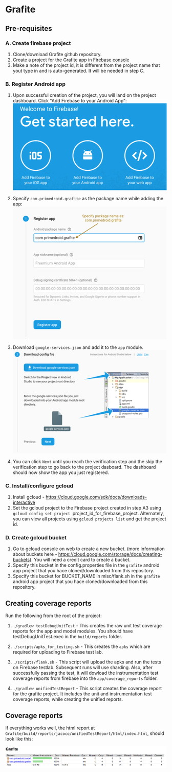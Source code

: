 # Grafite

## Pre-requisites

### A. Create firebase project

1. Clone/download Grafite github repository. 
2. Create a project for the Grafite app in [Firebase console](https://console.firebase.google.com/)
3. Make a note of the project id, it is different from the project name that yout type in and is auto-generated. It will be needed in step C.

### B. Register Android app

1. Upon successful creation of the project, you will land on the project dashboard. Click "Add Firebase to your Android App":![Alt text](./misc/readme_assets/add_project.png "Add project")

2. Specify `com.primedroid.grafite` as the package name while adding the app:![Alt text](./misc/readme_assets/package_name.png "Package name")
 
3. Download `google-services.json` and add it to the `app` module.![Alt text](./misc/readme_assets/google-services.png "Package name")

4. You can click `Next` until you reach the verification step and the skip the verification step to go back to the project dasboard. The dashboard should now show the app you just registered.

### C. Install/configure gcloud

1. Install gcloud - https://cloud.google.com/sdk/docs/downloads-interactive
2. Set the gcloud project to the Firebase project created in step A3 using `gcloud config set project `project_id_for_firebase_project. Alternately, you can view all projects using `gcloud projects list` and get the project id.

### D. Create gcloud bucket

1. Go to gcloud console on web to create a new bucket. (more information about buckets here - https://cloud.google.com/storage/docs/creating-buckets). You will need a credit card to create a bucket.
3. Specify this bucket in the config.properties file in the `grafite` android app project that you hace cloned/downloaded from this repository.
4. Specify this bucket for BUCKET_NAME in misc/flank.sh in the `grafite` android app project that you hace cloned/downloaded from this repository.

## Creating coverage reports

Run the following from the root of the project:

1. `./gradlew testDebugUnitTest` - This creates the raw unit test coverage reports for the app and model modules. You should have testDebugUnitTest.exec in the `build/reports` folder.
  
2. `./scripts/apks_for_testing.sh` - This creates the `apks` which are required for uploading to Firebase test lab.

3. `./scripts/flank.sh` - This script will upload the apks and run the tests on Firebase testlab. Subsequent runs will use sharding. Also, after successfully passing the test, it will dowload the instrumentation test coverage reports from firebase into the  `app/coverage_reports` folder.

4. `./gradlew unifiedTestReport` - This script creates the coverage report for the grafite project. It includes the unit and instrumentation test coverage reports, while creating the unified reports.

## Coverage reports

If everything works well, the html report at `Grafite/build/reports/jacoco/unifiedTestReport/html/index.html`, should look like this:

![Alt text](./misc/readme_assets/coverage_reports.png "Final coverage reports")
